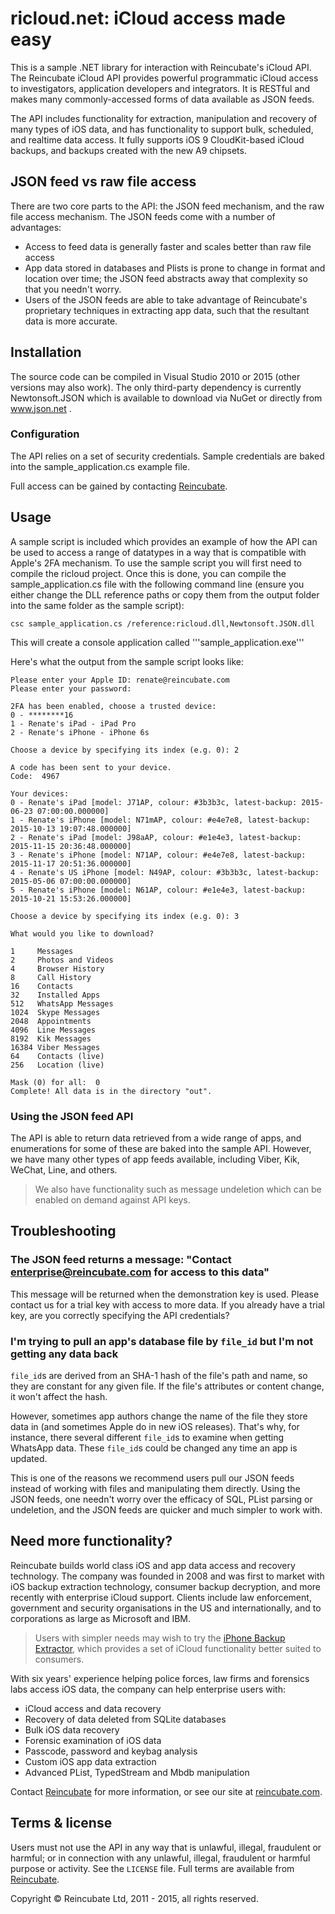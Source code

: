 # ricloud.net: iCloud access made easy

This is a sample .NET library for interaction with Reincubate's iCloud API. The Reincubate iCloud API provides powerful programmatic iCloud access to investigators, application developers and integrators. It is RESTful and makes many commonly-accessed forms of data available as JSON feeds.

The API includes functionality for extraction, manipulation and recovery of many types of iOS data, and has functionality to support bulk, scheduled, and realtime data access. It fully supports iOS 9 CloudKit-based iCloud backups, and backups created with the new A9 chipsets.

## JSON feed vs raw file access

There are two core parts to the API: the JSON feed mechanism, and the raw file access mechanism. The JSON feeds come with a number of advantages:

 * Access to feed data is generally faster and scales better than raw file access
 * App data stored in databases and Plists is prone to change in format and location over time; the JSON feed abstracts away that complexity so that you needn't worry.
 * Users of the JSON feeds are able to take advantage of Reincubate's proprietary techniques in extracting app data, such that the resultant data is more accurate.

## Installation

The source code can be compiled in Visual Studio 2010 or 2015 (other versions may also work). The only third-party dependency is currently Newtonsoft.JSON which is available to download via NuGet or directly from www.json.net .

### Configuration

The API relies on a set of security credentials. Sample credentials are baked into the sample_application.cs example file.

Full access can be gained by contacting [Reincubate](mailto:enterprise@reincubate.com).

## Usage

A sample script is included which provides an example of how the API can be used to access a range of datatypes in a way that is compatible with Apple's 2FA mechanism. To use the sample script you will first need to compile the ricloud project. Once this is done, you can compile the sample_application.cs file with the following command line (ensure you either change the DLL reference paths or copy them from the output folder into the same folder as the sample script):

```
csc sample_application.cs /reference:ricloud.dll,Newtonsoft.JSON.dll
```

This will create a console application called '''sample_application.exe'''

Here's what the output from the sample script looks like:

```
Please enter your Apple ID: renate@reincubate.com
Please enter your password:

2FA has been enabled, choose a trusted device:
0 - ********16
1 - Renate's iPad - iPad Pro
2 - Renate's iPhone - iPhone 6s

Choose a device by specifying its index (e.g. 0): 2

A code has been sent to your device.
Code:  4967

Your devices:
0 - Renate's iPad [model: J71AP, colour: #3b3b3c, latest-backup: 2015-06-23 07:00:00.000000]
1 - Renate's iPhone [model: N71mAP, colour: #e4e7e8, latest-backup: 2015-10-13 19:07:48.000000]
2 - Renate's iPad [model: J98aAP, colour: #e1e4e3, latest-backup: 2015-11-15 20:36:48.000000]
3 - Renate's iPhone [model: N71AP, colour: #e4e7e8, latest-backup: 2015-11-17 20:51:36.000000]
4 - Renate's US iPhone [model: N49AP, colour: #3b3b3c, latest-backup: 2015-05-06 07:00:00.000000]
5 - Renate's iPhone [model: N61AP, colour: #e1e4e3, latest-backup: 2015-10-21 15:53:26.000000]

Choose a device by specifying its index (e.g. 0): 3

What would you like to download?

1     Messages
2     Photos and Videos
4     Browser History
8     Call History
16    Contacts
32    Installed Apps
512   WhatsApp Messages
1024  Skype Messages
2048  Appointments
4096  Line Messages
8192  Kik Messages
16384 Viber Messages
64    Contacts (live)
256   Location (live)

Mask (0) for all:  0
Complete! All data is in the directory "out".
```

### Using the JSON feed API

The API is able to return data retrieved from a wide range of apps, and enumerations for some of these are baked into the sample API. However, we have many other types of app feeds available, including Viber, Kik, WeChat, Line, and others.

> We also have functionality such as message undeletion which can be enabled on demand against API keys.

## Troubleshooting

### The JSON feed returns a message: "Contact enterprise@reincubate.com for access to this data"

This message will be returned when the demonstration key is used. Please contact us for a trial key with access to more data. If you already have a trial key, are you correctly specifying the API credentials?

### I'm trying to pull an app's database file by `file_id` but I'm not getting any data back

`file_id`s are derived from an SHA-1 hash of the file's path and name, so they are constant for any given file. If the file's attributes or content change, it won't affect the hash.

However, sometimes app authors change the name of the file they store data in (and sometimes Apple do in new iOS releases). That's why, for instance, there several different `file_id`s to examine when getting WhatsApp data. These `file_id`s could be changed any time an app is updated.

This is one of the reasons we recommend users pull our JSON feeds instead of working with files and manipulating them directly. Using the JSON feeds, one needn't worry over the efficacy of SQL, PList parsing or undeletion, and the JSON feeds are quicker and much simpler to work with.

## Need more functionality?

Reincubate builds world class iOS and app data access and recovery technology. The company was founded in 2008 and was first to market with iOS backup extraction technology, consumer backup decryption, and more recently with enterprise iCloud support. Clients include law enforcement, government and security organisations in the US and internationally, and to corporations as large as Microsoft and IBM.

> Users with simpler needs may wish to try the [iPhone Backup Extractor](http://www.iphonebackupextractor.com), which provides a set of iCloud functionality better suited to consumers.

With six years' experience helping police forces, law firms and forensics labs access iOS data, the company can help enterprise users with:

* iCloud access and data recovery
* Recovery of data deleted from SQLite databases
* Bulk iOS data recovery
* Forensic examination of iOS data
* Passcode, password and keybag analysis
* Custom iOS app data extraction
* Advanced PList, TypedStream and Mbdb manipulation

Contact [Reincubate](mailto:enterprise@reincubate.com) for more information, or see our site at [reincubate.com](https://www.reincubate.com).

## Terms & license

Users must not use the API in any way that is unlawful, illegal, fraudulent or harmful; or in connection with any unlawful, illegal, fraudulent or harmful purpose or activity. See the `LICENSE` file. Full terms are available from [Reincubate](mailto:enterprise@reincubate.com).

Copyright &copy; Reincubate Ltd, 2011 - 2015, all rights reserved.